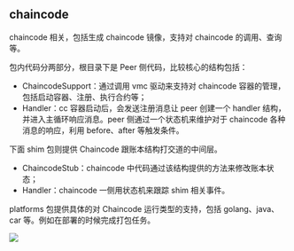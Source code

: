 ## chaincode

chaincode 相关，包括生成 chaincode 镜像，支持对 chaincode 的调用、查询等。

包内代码分两部分，根目录下是 Peer 侧代码，比较核心的结构包括：

* ChaincodeSupport：通过调用 vmc 驱动来支持对 chaincode 容器的管理，包括启动容器、注册、执行合约等；
* Handler：cc 容器启动后，会发送注册消息让 peer 创建一个 handler 结构，并进入主循环响应消息。peer 侧通过一个状态机来维护对于 chaincode 各种消息的响应，利用 before、after 等触发条件。

下面 shim 包则提供 Chaincode 跟账本结构打交道的中间层。

* ChaincodeStub：chaincode 中代码通过该结构提供的方法来修改账本状态；
* Handler：chaincode 一侧用状态机来跟踪 shim 相关事件。

platforms 包提供具体的对 Chaincode 运行类型的支持，包括 golang、java、car 等。例如在部署的时候完成打包任务。


![](../_images/chaincode_msg.png)